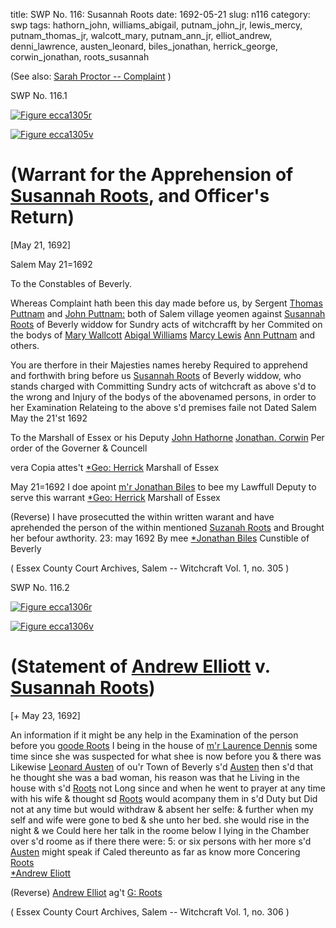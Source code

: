 title: SWP No. 116: Susannah Roots
date: 1692-05-21
slug: n116
category: swp
tags: hathorn_john, williams_abigail, putnam_john_jr, lewis_mercy, putnam_thomas_jr, walcott_mary, putnam_ann_jr, elliot_andrew, denni_lawrence, austen_leonard, biles_jonathan, herrick_george, corwin_jonathan, roots_susannah




(See also: [Sarah Proctor -- Complaint](/n108.html#n108.1) )

<div markdown class="doc" id="n116.1">

<div class="doc_id">SWP No. 116.1</div>


<span markdown class="figure">[![Figure ecca1305r](archives/ecca/thumb/ecca1305r.jpg)](archives/ecca/large/ecca1305r.jpg)</span>

<span markdown class="figure">[![Figure ecca1305v](archives/ecca/thumb/ecca1305v.jpg)](archives/ecca/large/ecca1305v.jpg)</span>

# (Warrant for the Apprehension of [Susannah Roots](/tag/roots_susannah.html), and Officer's Return)

[May 21, 1692]

Salem May 21=1692 

To the Constables of Beverly. 

Whereas Complaint hath been this day made before us, by Sergent [Thomas Puttnam](/tag/putnam_thomas_jr.html) and [John Puttnam:](/tag/putnam_john_jr.html) both of Salem village yeomen against [Susannah Roots](/tag/roots_susannah.html) of Beverly widdow for Sundry acts of witchcrafft by her Commited on the bodys of [Mary Wallcott](/tag/walcott_mary.html) [Abigal Williams](/tag/williams_abigail.html) [Marcy Lewis](/tag/lewis_mercy.html) [Ann Puttnam](/tag/putnam_ann_jr.html) and others.

You are therfore in their Majesties names hereby Required to apprehend and forthwith bring before us [Susannah Roots](/tag/roots_susannah.html) of Beverly widdow, who stands charged with Committing Sundry acts of witchcraft as above s'd to the wrong and Injury of the bodys of the abovenamed persons, in order to her Examination Relateing to the above s'd premises faile not Dated Salem May the 21'st 1692

To the Marshall of Essex or his Deputy
                                            [John Hathorne](/tag/hathorn_john.html)
                                            [Jonathan. Corwin](/tag/corwin_jonathan.html)
                                            Per order of the Governer & Councell 

vera Copia attes't [*Geo: Herrick](/tag/herrick_george.html) Marshall of Essex

May 21=1692
I doe apoint [m'r Jonathan Biles](/tag/biles_jonathan.html) to bee my Lawffull Deputy to serve this warrant
                                         [*Geo: Herrick](/tag/herrick_george.html) Marshall of Essex

(Reverse) I have prosecutted the within written warant and have aprehended the person of the within mentioned [Suzanah Roots](/tag/roots_susannah.html) and Brought her befour awthority. 23: may 1692
                                              By mee [*Jonathan Biles](/tag/biles_jonathan.html) 
                                                 Cunstible of Beverly

( Essex County Court Archives, Salem -- Witchcraft Vol. 1, no. 305 )


</div>



<div markdown class="doc" id="n116.2">

<div class="doc_id">SWP No. 116.2</div>


<span markdown class="figure">[![Figure ecca1306r](archives/ecca/thumb/ecca1306r.jpg)](archives/ecca/large/ecca1306r.jpg)</span>

<span markdown class="figure">[![Figure ecca1306v](archives/ecca/thumb/ecca1306v.jpg)](archives/ecca/large/ecca1306v.jpg)</span>

# (Statement of [Andrew Elliott](/tag/elliot_andrew.html) v. [Susannah Roots](/tag/roots_susannah.html))

[+ May 23, 1692]

An information if it might be any help in the Examination of the person before you [goode Roots](/tag/roots_susannah.html) I being in the house of [m'r Laurence Dennis](/tag/denni_lawrence.html) some time since she was suspected for what shee is now before you & there was Likewise [Leonard Austen](/tag/austen_leonard.html) of ou'r Town of Beverly s'd [Austen](/tag/austen_leonard.html) then s'd that he thought she was a bad woman, his reason was that he Living in the house with s'd [Roots](/tag/roots_susannah.html) not Long since and when he went to prayer at any time with his wife & thought sd [Roots](/tag/roots_susannah.html) would acompany them in s'd Duty but Did not at any time but would withdraw & absent her selfe: & further when my self and wife were gone to bed & she unto her bed. she would rise in the night & we Could here her talk in the roome below I lying in the Chamber over s'd roome as if there there were: 5: or six persons with her more s'd [Austen](/tag/austen_leonard.html) might speak if Caled thereunto as far as know more Concering [Roots](/tag/roots_susannah.html)    
                                           [*Andrew Eliott](/tag/elliot_andrew.html) 

(Reverse)  [Andrew Elliot](/tag/elliot_andrew.html) 
ag't [G: Roots](/tag/roots_susannah.html) 

( Essex County Court Archives, Salem -- Witchcraft Vol. 1, no. 306 )

</div>

